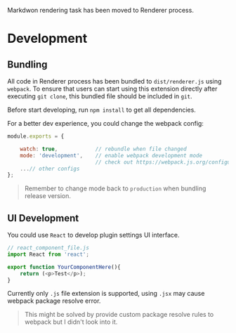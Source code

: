 Markdwon rendering task has been moved to Renderer process.



# Development

## Bundling

All code in Renderer process has been bundled to `dist/renderer.js` using `webpack`. To ensure that users can start using this extension directly after executing `git clone`, this bundled file should be included in `git`.

Before start developing, run `npm install` to get all dependencies.

For a better dev experience, you could change the webpack config:

```js
module.exports = {

    watch: true,            // rebundle when file changed
    mode: 'development',    // enable webpack development mode
                            // check out https://webpack.js.org/configuration/mode/ for more info.
    ...// other configs
};
```

> Remember to change mode back to `production` when bundling release version.

## UI Development

You could use `React` to develop plugin settings UI interface.

```js
// react_component_file.js
import React from 'react';

export function YourComponentHere(){
    return (<p>Test</p>);
}
```

Currently only `.js` file extension is supported, using `.jsx` may cause webpack package resolve error.

> This might be solved by provide custom package resolve rules to webpack but I didn't look into it.